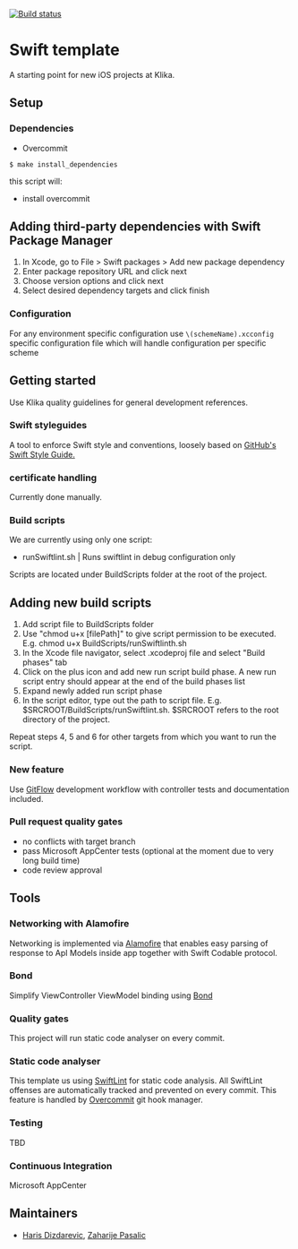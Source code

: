 [![Build status](https://build.appcenter.ms/v0.1/apps/dec0333b-e254-4bc9-a2ce-65237640e84a/branches/dev/badge)](https://appcenter.ms)

# Swift template

A starting point for new iOS projects at Klika.

## Setup

### Dependencies

- Overcommit

```
$ make install_dependencies
```
this script will:

- install overcommit

## Adding third-party dependencies with Swift Package Manager
1. In Xcode, go to File > Swift packages > Add new package dependency
2. Enter package repository URL and click next
3. Choose version options and click next
4. Select desired dependency targets and click finish

### Configuration

For any environment specific configuration use `\(schemeName).xcconfig` specific configuration file which will handle configuration per specific scheme

## Getting started

Use Klika quality guidelines for general development references.

### Swift styleguides

A tool to enforce Swift style and conventions, loosely based on [GitHub's Swift Style Guide.](https://github.com/github/swift-style-guide)

### certificate handling
Currently done manually.

### Build scripts
We are currently using only one script:
* runSwiftlint.sh | Runs swiftlint in debug configuration only

Scripts are located under BuildScripts folder at the root of the project.

## Adding new build scripts
1. Add script file to BuildScripts folder
2. Use "chmod u+x [filePath]" to give script permission to be executed. E.g. chmod u+x BuildScripts/runSwiftlinth.sh
3. In the Xcode file navigator, select .xcodeproj file and select "Build phases" tab
4. Click on the plus icon and add new run script build phase. A new run script entry should appear at the end of the build phases list
5. Expand newly added run script phase
6. In the script editor, type out the path to script file. E.g. $SRCROOT/BuildScripts/runSwiftlint.sh. $SRCROOT refers to the root directory of the project.

Repeat steps 4, 5 and 6 for other targets from which you want to run the script.

### New feature

Use [GitFlow](https://www.atlassian.com/git/tutorials/comparing-workflows/gitflow-workflow) development workflow with controller tests and documentation included.

### Pull request quality gates

- no conflicts with target branch
- pass Microsoft AppCenter tests (optional at the moment due to very long build time)
- code review approval

## Tools

### Networking with Alamofire
Networking is implemented via [Alamofire](https://github.com/Alamofire/Alamofire) that enables easy parsing of response to ApI Models inside app together with Swift Codable protocol.

### Bond
Simplify ViewController ViewModel binding using [Bond](https://github.com/DeclarativeHub/Bond)

### Quality gates

This project will run static code analyser on every commit.

### Static code analyser
This template us using [SwiftLint](https://github.com/realm/SwiftLint) for static code analysis. All SwiftLint offenses are automatically tracked and prevented on every commit. This feature is handled by [Overcommit](https://github.com/brigade/overcommit) git hook manager.

### Testing
TBD

### Continuous Integration
Microsoft AppCenter

## Maintainers

- [Haris Dizdarevic](https://github.com/haris-dizdarevic), [Zaharije Pasalic](https://github.com/zpasal)
